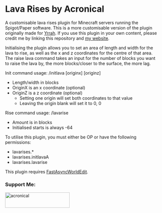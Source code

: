 # Lava Rises by Acronical

A customisable lava rises plugin for Minecraft servers running the Spigot/Paper software.
This is a more customisable version of the plugin originally made for [Yrrah](https://www.linktr.ee/Yrrah).
If you use this plugin in your own content, please credit me by linking this repository and [my website](https://acronical.pages.dev).

Initialising the plugin allows you to set an area of length and width for the lava to rise, as well as the x and z coordinates for the centre of that area.
The raise lava command takes an input for the number of blocks you want to raise the lava by, the more blocks/closer to the surface, the more lag.

Init command usage: /initlava <length> <width> [originx] [originz]
- Length/width in blocks
- OriginX is an x coordinate (optional)
- OriginZ is a z coordinate (optional)
  - Setting one origin will set both coordinates to that value
  - Leaving the origin blank will set it to 0, 0

Rise command usage: /lavarise <amount>
- Amount is in blocks
- Initialised starts is always -64

To utilise this plugin, you must either be OP or have the following permissions:
- lavarises.*
- lavarises.initlavaA
- lavarises.lavarise

This plugin requires [FastAsyncWorldEdit](https://www.spigotmc.org/resources/fastasyncworldedit.13932/).

<h3 align="left">Support Me:</h3>
<p><a href="https://ko-fi.com/acronical"> <img align="left" src="https://cdn.ko-fi.com/cdn/kofi3.png?v=3" height="50" width="210" alt="acronical" /></a></p><br><br>
